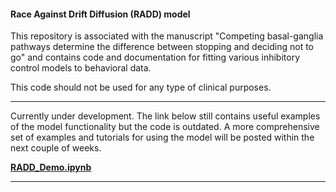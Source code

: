 #### Race Against Drift Diffusion (RADD) model

This repository is associated with the manuscript "Competing basal-ganglia pathways determine the difference between stopping and deciding not to go" and contains code and documentation for fitting various inhibitory control models to behavioral data.

This code should not be used for any type of clinical purposes.


---
Currently under development. The link below still contains useful examples of the model functionality but the code is outdated. A more comprehensive set of examples and tutorials for using the model will be posted within the next couple of weeks.

[**RADD_Demo.ipynb**](http://nbviewer.ipython.org/github/CoAxLab/radd/blob/master/demo/RADD_Demo.ipynb)


---

